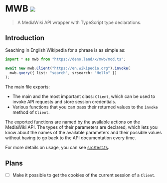 # MWB [![](https://shield.deno.dev/x/grammy)](https://deno.land/x/grammy)

> A MediaWiki API wrapper with TypeScript type declarations.

## Introduction

Seaching in English Wikipedia for a phrase is as simple as:

```ts
import * as mwb from "https://deno.land/x/mwb/mod.ts";

await new mwb.Client("https://en.wikipedia.org").invoke(
  mwb.query({ list: "search", srsearch: "Hello" })
);
```

The main file exports:

- The main and the most important class: `Client`, which can be used to invoke API requests and store session credentials.
- Various functions that you can pass their returned values to the `invoke` method of `Client`.

The exported functions are named by the available actions on the MediaWiki API. The types of their parameters are declared, which lets you know about the names of the available parameters and their possible values without having to go back to the API documentation every time.

For more details on usage, you can see [src/test.ts](./src/test.ts).

## Plans

- [ ] Make it possible to get the cookies of the current session of a `Client`.
